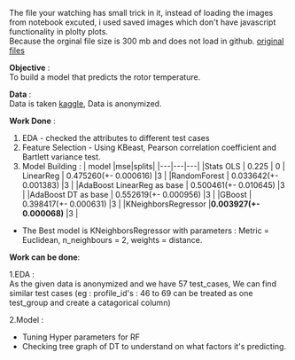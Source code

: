 The file your watching has small trick in it, instead of loading the images from notebook excuted, i used saved images which don't have javascript functionality in plolty plots.        
Because the orginal file size is 300 mb and does not load in github. 
[original files](https://drive.google.com/drive/folders/1DypfDOYXhSY6vpila0H_pJrOo5DVD5ri?usp=sharing)

**Objective** :                  
To build a model that predicts the rotor temperature.

**Data** :                   
Data is taken [kaggle](https://www.kaggle.com/wkirgsn/electric-motor-temperature), Data is anonymized.

**Work Done** :
1. EDA - checked the attributes to different test cases
2. Feature Selection - Using KBeast, Pearson correlation coefficient and Bartlett variance test.
3. Model Building :
| model |mse|splits|
|---|---|---|
|Stats OLS | 0.225 | 0
| LinearReg  | 0.475260(+- 0.000616) |3 |
|RandomForest | 0.033642(+- 0.001383) |3 |
|AdaBoost LinearReg as base | 0.500461(+- 0.010645) |3 |
|AdaBoost DT as base | 0.552619(+- 0.000956) |3 |
|GBoost  | 0.398417(+- 0.000631) |3 |
|KNeighborsRegressor |**0.003927(+- 0.000068)** |3 |

* The Best model is KNeighborsRegressor with parameters : Metric = Euclidean, n_neighbours = 2, weights = distance.
   


**Work can be done**:

1.EDA :                  
As the given data is anonymized and we have 57 test_cases, We can find similar test cases (eg : profile_id's : 46 to 69 can be treated as one test_group and create a catagorical column)

2.Model :                   
   * Tuning Hyper parameters for RF
   * Checking tree graph of DT to understand on what factors it's predicting.